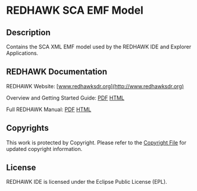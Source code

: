 # REDHAWK SCA EMF Model
 
## Description

Contains the SCA XML EMF model used by the REDHAWK IDE and Explorer Applications.
 
## REDHAWK Documentation

REDHAWK Website: [www.redhawksdr.org](http://www.redhawksdr.org)

Overview and Getting Started Guide: [PDF](http://sourceforge.net/projects/redhawksdr/files/redhawk-doc/1.9.0/REDHAWK_Overview_v1.9.0.pdf/download "PDF") [HTML](http://redhawksdr.github.com/Documentation/gettingstarted/main.html "HTML")

Full REDHAWK Manual: [PDF](http://sourceforge.net/projects/redhawksdr/files/redhawk-doc/1.9.0/REDHAWK_Manual_v1.9.0.pdf/download "PDF") [HTML](http://redhawksdr.github.com/Documentation/main.html "HTML")
 
## Copyrights

This work is protected by Copyright. Please refer to the [Copyright File](COPYRIGHT) for updated copyright           information.

## License

REDHAWK IDE is licensed under the Eclipse Public License (EPL).
